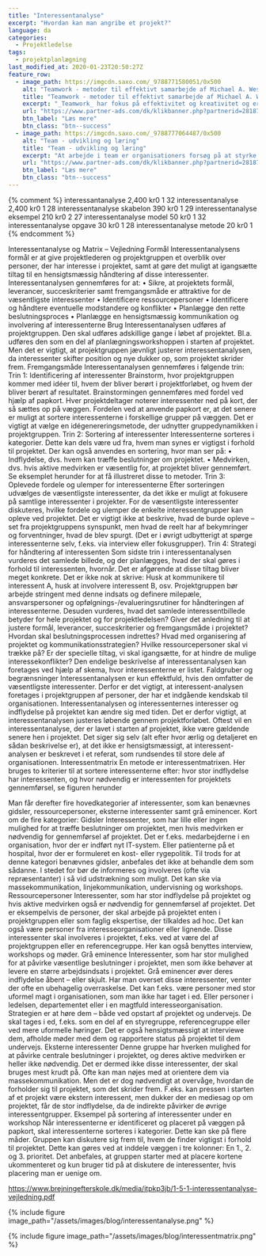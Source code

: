 ```yaml
---
title: "Interessentanalyse"
excerpt: "Hvordan kan man angribe et projekt?"
language: da
categories:
  - Projektledelse
tags:
  - projektplanlægning
last_modified_at: 2020-01-23T20:50:27Z
feature_row:
  - image_path: https://imgcdn.saxo.com/_9788771580051/0x500
    alt: "Teamwork - metoder til effektivt samarbejde af Michael A. West"
    title: "Teamwork - metoder til effektivt samarbejde af Michael A. West"
    excerpt: "_Teamwork_ har fokus på effektivitet og kreativitet og er for alle, der på den ene eller anden måde bruger teamwork i deres dagligdag. Bogen er fyldt med praktiske eksempler og teori, der kan hjælpe et team med at opstille mål og opnå dem."
    url: "https://www.partner-ads.com/dk/klikbanner.php?partnerid=28187&bannerid=43264&htmlurl=https://www.saxo.com/dk/teamwork_michael-a-west_haeftet_9788771580051"
    btn_label: "Læs mere"
    btn_class: "btn--success"
  - image_path: https://imgcdn.saxo.com/_9788777064487/0x500
    alt: "Team - udvikling og læring"
    title: "Team - udvikling og læring"
    excerpt: "At arbejde i team er organisationers forsøg på at styrke udvikling af faglige og personlige potentialer og kompetencer. Bogens formål er at give svar på, hvordan udvikling og læring i team kan blive en succes, fx om sporten er en passende metafor til at fremme teamudvikling og læring og forståelse af samarbejde samt om team på arbejdspladsen kan skabe nye fortællinger om medarbejdernes måde at se på samarbejde og gensidig udvikling."
    url: "https://www.partner-ads.com/dk/klikbanner.php?partnerid=28187&bannerid=43264&htmlurl=https://www.saxo.com/dk/team-udvikling-og-laering_morten-bertelsen-red-reinhard-stelter-red_haeftet_9788777064487"
    btn_label: "Læs mere"
    btn_class: "btn--success"
---
```


{% comment %}
interessantanalyse
2,400
kr0
1
32
interessentanalyse
2,400
kr0
1
28
interessentanalyse skabelon
390
kr0
1
29
interessentanalyse eksempel
210
kr0
2
27
interessentanalyse model
50
kr0
1
32
interessentanalyse opgave
30
kr0
1
28
interessentanalyse metode
20
kr0
1
{% endcomment %}

Interessentanalyse og Matrix – Vejledning
Formål
Interessentanalysens formål er at give projektlederen og projektgruppen et overblik over
personer, der har interesse i projektet, samt at gøre det muligt at igangsætte tiltag til en
hensigtsmæssig håndtering af disse interessenter.
Interessentanalysen gennemføres for at:
• Sikre, at projektets formål, leverancer, succeskriterier samt fremgangsmåde er attraktive for
de væsentligste interessenter
• Identificere ressourcepersoner
• Identificere og håndtere eventuelle modstandere og konflikter
• Planlægge den rette beslutningsproces
• Planlægge en hensigtsmæssig kommunikation og involvering af interessenterne
Brug
Interessentanalysen udføres af projektgruppen. Den skal udføres adskillige gange i løbet af
projektet. Bl.a. udføres den som en del af planlægningsworkshoppen i starten af projektet. Men
det er vigtigt, at projektgruppen jævnligt justerer interessentanalysen, da interessenter skifter
position og nye dukker op, som projektet skrider frem.
Fremgangsmåde
Interessentanalysen gennemføres i følgende trin:
Trin 1: Identificering af interessenter
Brainstorm, hvor projektgruppen kommer med idéer til, hvem der bliver berørt i projektforløbet,
og hvem der bliver berørt af resultatet. Brainstormingen gennemføres med fordel ved hjælp af
papkort. Hver projektdeltager noterer interessenter ned på kort, der så sættes op på væggen.
Fordelen ved at anvende papkort er, at det senere er muligt at sortere interessenterne i
forskellige grupper på væggen. Det er vigtigt at vælge en idégenereringsmetode, der udnytter
gruppedynamikken i projektgruppen.
Trin 2: Sortering af interessenter
Interessenterne sorteres i kategorier. Dette kan dels være ud fra, hvem man synes er vigtigst i
forhold til projektet. Der kan også anvendes en sortering, hvor man ser på:
• Indflydelse, dvs. hvem kan træffe beslutninger om projektet.
• Medvirken, dvs. hvis aktive medvirken er væsentlig for, at projektet bliver
gennemført.
Se eksemplet herunder for at få illustreret disse to metoder.
Trin 3: Oplevede fordele og ulemper for interessenterne
Efter sorteringen udvælges de væsentligste interessenter, da det ikke er muligt at fokusere på
samtlige interessenter i projekter. For de væsentligste interessenter diskuteres, hvilke fordele og
ulemper de enkelte interessentgrupper kan opleve ved projektet. Det er vigtigt ikke at beskrive,
hvad de burde opleve – set fra projektgruppens synspunkt, men hvad de reelt har af
bekymringer og forventninger, hvad de blev spurgt. (Det er i øvrigt udbytterigt at spørge
interessenterne selv, f.eks. via interview eller fokusgrupper).
Trin 4: Strategi for håndtering af interessenten
Som sidste trin i interessentanalysen vurderes det samlede billede, og der planlægges, hvad der
skal gøres i forhold til interessenten, hvornår. Det er afgørende at disse tiltag bliver meget
konkrete. Det er ikke nok at skrive: Husk at kommunikere til interessent A, husk at involvere
interessent B, osv. Projektgruppen bør arbejde stringent med denne indsats og definere
milepæle, ansvarspersoner og opfølgnings-/evalueringsrutiner for håndteringen af
interessenterne.
Desuden vurderes, hvad det samlede interessentbillede betyder for hele projektet og for
projektledelsen? Giver det anledning til at justere formål, leverancer, succeskriterier og
fremgangsmåde i projektet? Hvordan skal beslutningsprocessen indrettes? Hvad med
organisering af projektet og kommunikationsstrategien? Hvilke ressourcepersoner skal vi
trække på? Er der specielle tiltag, vi skal igangsætte, for at hindre de mulige interessekonflikter?
Den endelige beskrivelse af interessentanalysen kan foretages ved hjælp af skema, hvor
interessenterne er listet.
Faldgruber og begrænsninger
Interessentanalysen er kun effektfuld, hvis den omfatter de væsentligste interessenter. Derfor
er det vigtigt, at interessent-analysen foretages i projektgruppen af personer, der har et
indgående kendskab til organisationen.
Interessentanalysen og interessenternes interesser og indflydelse på projektet kan ændre sig
med tiden. Det er derfor vigtigt, at interessentanalysen justeres løbende gennem projektforløbet. Oftest vil en interessentanalyse, der er lavet i starten af projektet, ikke være gældende
senere hen i projektet.
Det siger sig selv (alt efter hvor ærlig og detaljeret en sådan beskrivelse er), at det ikke er
hensigtsmæssigt, at interessent-analysen er beskrevet i et referat, som rundsendes til store dele
af organisationen.
Interessentmatrix
En metode er interessentmatrixen. Her bruges to kriterier til at sortere interessenterne efter:
hvor stor indflydelse har interessenten, og hvor nødvendig er interessenten for projektets
gennemførsel, se figuren herunder

Man får derefter fire hovedkategorier af interessenter, som kan benævnes gidsler,
ressourcepersoner, eksterne interessenter samt grå eminencer. Kort om de fire kategorier:
Gidsler
Interessenter, som har lille eller ingen mulighed for at træffe beslutninger om projektet, men
hvis medvirken er nødvendig for gennemførsel af projektet. Det er f.eks. medarbejderne i en
organisation, hvor der er indført nyt IT-system. Eller patienterne på et hospital, hvor der er
formuleret en kost- eller rygepolitik.
Til trods for at denne kategori benævnes gidsler, anbefales det ikke at behandle dem som
sådanne. I stedet for bør de informeres og involveres (ofte via repræsentanter) i så vid
udstrækning som muligt. Det kan ske via massekommunikation, linjekommunikation,
undervisning og workshops.
Ressourcepersoner
Interessenter, som har stor indflydelse på projektet og hvis aktive medvirken også er nødvendig
for gennemførsel af projektet. Det er eksempelvis de personer, der skal arbejde på projektet
enten i projektgruppen eller som faglig ekspertise, der tilkaldes ad hoc. Det kan også være
personer fra interesseorganisationer eller lignende. Disse interessenter skal involveres i
projektet, f.eks. ved at være del af projektgruppen eller en referencegruppe. Her kan også
benyttes interview, workshops og møder.
Grå eminence
Interessenter, som har stor mulighed for at påvirke væsentlige beslutninger i projektet, men
som ikke behøver at levere en større arbejdsindsats i projektet. Grå eminencer øver deres
indflydelse åbent – eller skjult. Har man overset disse interessenter, venter der ofte en
ubehagelig overraskelse. Det kan f.eks. være personer med stor uformel magt i organisationen,
som man ikke har taget i ed. Eller personer i ledelsen, departementet eller i en magtfuld
interesseorganisation.
Strategien er at høre dem – både ved opstart af projektet og undervejs. De skal tages i ed, f.eks.
som en del af en styregruppe, referencegruppe eller ved mere uformelle høringer. Det er også
hensigtsmæssigt at interviewe dem, afholde møder med dem og rapportere status på projektet
til dem undervejs.
Eksterne interessenter
Denne gruppe har hverken mulighed for at påvirke centrale beslutninger i projektet, og deres
aktive medvirken er heller ikke nødvendig. Det er dermed ikke disse interessenter, der skal
bruges mest krudt på. Ofte kan man nøjes med at orientere dem via massekommunikation. Men
det er dog nødvendigt at overvåge, hvordan de forholder sig til projektet, som det skrider frem.
F.eks. kan pressen i starten af et projekt være ekstern interessent, men dukker der en mediesag
op om projektet, får de stor indflydelse, da de indirekte påvirker de øvrige interessentgrupper.
Eksempel på sortering af interessenter under en workshop
Når interessenterne er identificeret og placeret på væggen på papkort, skal interessenterne
sorteres i kategorier. Dette kan ske på flere måder.
Gruppen kan diskutere sig frem til, hvem de finder vigtigst i forhold til projektet. Dette kan
gøres ved at inddele væggen i tre kolonner: En 1., 2. og 3. prioritet. Det anbefales, at gruppen
starter med at placere kortene ukommenteret og kun bruger tid på at diskutere de interessenter,
hvis placering man er uenige om.

https://www.brejningefterskole.dk/media/itpkp3jb/1-5-1-interessentanalyse-vejledning.pdf

{% include figure image_path="/assets/images/blog/interessentanalyse.png" %}


{% include figure image_path="/assets/images/blog/interessentmatrix.png" %}
